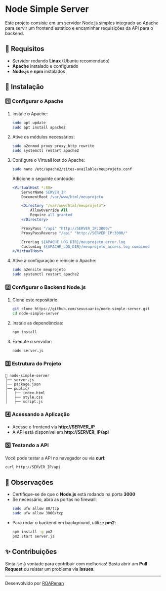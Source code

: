 # Node Simple Server

Este projeto consiste em um servidor Node.js simples integrado ao Apache para servir um frontend estático e encaminhar requisições da API para o backend.

## 📌 Requisitos

-   Servidor rodando **Linux** (Ubuntu recomendado)
-   **Apache** instalado e configurado
-   **Node.js** e **npm** instalados

## 🚀 Instalação

### 1️⃣ Configurar o Apache

1. Instale o Apache:

    ```bash
    sudo apt update
    sudo apt install apache2
    ```

2. Ative os módulos necessários:

    ```bash
    sudo a2enmod proxy proxy_http rewrite
    sudo systemctl restart apache2
    ```

3. Configure o VirtualHost do Apache:

    ```bash
    sudo nano /etc/apache2/sites-available/meuprojeto.conf
    ```

    Adicione o seguinte conteúdo:

    ```apache
    <VirtualHost *:80>
        ServerName SERVER_IP
        DocumentRoot /var/www/html/meuprojeto

        <Directory "/var/www/html/meuprojeto">
            AllowOverride All
            Require all granted
        </Directory>

        ProxyPass "/api" "http://SERVER_IP:3000/"
        ProxyPassReverse "/api" "http://SERVER_IP:3000/"

        ErrorLog ${APACHE_LOG_DIR}/meuprojeto_error.log
        CustomLog ${APACHE_LOG_DIR}/meuprojeto_access.log combined
    </VirtualHost>
    ```

4. Ative a configuração e reinicie o Apache:
    ```bash
    sudo a2ensite meuprojeto
    sudo systemctl restart apache2
    ```

### 2️⃣ Configurar o Backend Node.js

1. Clone este repositório:

    ```bash
    git clone https://github.com/seuusuario/node-simple-server.git
    cd node-simple-server
    ```

2. Instale as dependências:

    ```bash
    npm install
    ```

3. Execute o servidor:
    ```bash
    node server.js
    ```

### 3️⃣ Estrutura do Projeto

```
📂 node-simple-server
│── server.js
│── package.json
│── public/
│   ├── index.html
│   ├── style.css
│   ├── script.js
```

### 4️⃣ Acessando a Aplicação

-   Acesse o frontend via **http://SERVER_IP**
-   A API está disponível em **http://SERVER_IP/api**

### 5️⃣ Testando a API

Você pode testar a API no navegador ou via **curl**:

```bash
curl http://SERVER_IP/api
```

## 📌 Observações

-   Certifique-se de que o **Node.js** está rodando na porta **3000**
-   Se necessário, abra as portas no firewall:
    ```bash
    sudo ufw allow 80/tcp
    sudo ufw allow 3000/tcp
    ```
-   Para rodar o backend em background, utilize **pm2**:
    ```bash
    npm install -g pm2
    pm2 start server.js
    ```

## ✨ Contribuições

Sinta-se à vontade para contribuir com melhorias! Basta abrir um **Pull Request** ou relatar um problema via **Issues**.

---

Desenvolvido por [ROARenan](https://github.com/ROARenan)
